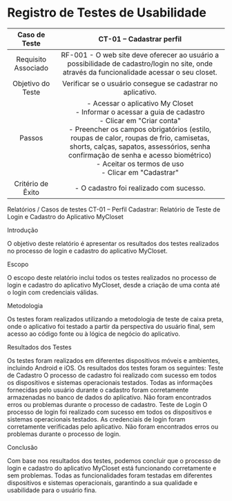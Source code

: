 # Registro de Testes de Usabilidade

| **Caso de Teste** 	| **CT-01 – Cadastrar perfil** 	|
|:---:	|:---:	|
|	Requisito Associado 	| RF-001 - O web site deve oferecer ao usuário a possibilidade de cadastro/login no site, onde através da funcionalidade acessar o seu closet.|
| Objetivo do Teste 	| Verificar se o usuário consegue se cadastrar no aplicativo. |
| Passos 	| - Acessar o aplicativo My Closet <br> - Informar o acessar a guia de cadastro<br> - Clicar em "Criar conta" <br> - Preencher os campos obrigatórios (estilo, roupas de calor, roupas de frio, camisetas, shorts, calças, sapatos, assessórios, senha confirmação de senha e acesso biométrico) <br> - Aceitar os termos de uso <br> - Clicar em "Cadastrar" |
|Critério de Êxito | - O cadastro foi realizado com sucesso. |

Relatórios / Casos de testes
CT-01 – Perfil Cadastrar:
Relatório de Teste de Login e Cadastro do Aplicativo MyCloset

Introdução

O objetivo deste relatório é apresentar os resultados dos testes realizados no processo de login e cadastro do aplicativo MyCloset. 

Escopo

O escopo deste relatório inclui todos os testes realizados no processo de login e cadastro do aplicativo MyCloset, desde a criação de uma conta até o login com credenciais válidas.

Metodologia

Os testes foram realizados utilizando a metodologia de teste de caixa preta, onde o aplicativo foi testado a partir da perspectiva do usuário final, sem acesso ao código fonte ou à lógica de negócio do aplicativo.

Resultados dos Testes

Os testes foram realizados em diferentes dispositivos móveis e ambientes, incluindo Android e iOS. Os resultados dos testes foram os seguintes:
Teste de Cadastro
O processo de cadastro foi realizado com sucesso em todos os dispositivos e sistemas operacionais testados.
Todas as informações fornecidas pelo usuário durante o cadastro foram corretamente armazenadas no banco de dados do aplicativo.
Não foram encontrados erros ou problemas durante o processo de cadastro.
Teste de Login
O processo de login foi realizado com sucesso em todos os dispositivos e sistemas operacionais testados.
As credenciais de login foram corretamente verificadas pelo aplicativo.
Não foram encontrados erros ou problemas durante o processo de login.

Conclusão

Com base nos resultados dos testes, podemos concluir que o processo de login e cadastro do aplicativo MyCloset está funcionando corretamente e sem problemas. Todas as funcionalidades foram testadas em diferentes dispositivos e sistemas operacionais, garantindo a sua qualidade e usabilidade para o usuário fina. 
